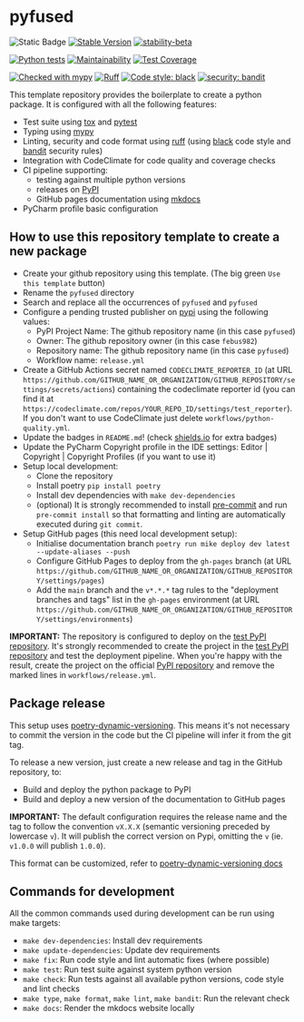 # pyfused
![Static Badge](https://img.shields.io/badge/Python-3.8_%7C_3.9_%7C_3.10_%7C_3.11_%7C_3.12-blue?logo=python&logoColor=white)
[![Stable Version](https://img.shields.io/pypi/v/pyfused?color=blue)](https://pypi.org/project/pyfused/)
[![stability-beta](https://img.shields.io/badge/stability-beta-33bbff.svg)](https://github.com/mkenney/software-guides/blob/master/STABILITY-BADGES.md#beta)

[![Python tests](https://github.com/febus982/pyfused/actions/workflows/python-tests.yml/badge.svg?branch=main)](https://github.com/febus982/pyfused/actions/workflows/python-tests.yml)
[![Maintainability](https://api.codeclimate.com/v1/badges/593e78ec96ed5ebb0dd3/maintainability)](https://codeclimate.com/github/febus982/pyfused/maintainability)
[![Test Coverage](https://api.codeclimate.com/v1/badges/593e78ec96ed5ebb0dd3/test_coverage)](https://codeclimate.com/github/febus982/pyfused/test_coverage)

[![Checked with mypy](https://www.mypy-lang.org/static/mypy_badge.svg)](https://mypy-lang.org/)
[![Ruff](https://img.shields.io/endpoint?url=https://raw.githubusercontent.com/charliermarsh/ruff/main/assets/badge/v1.json)](https://github.com/charliermarsh/ruff)
[![Code style: black](https://img.shields.io/badge/code%20style-black-000000.svg)](https://github.com/psf/black)
[![security: bandit](https://img.shields.io/badge/security-bandit-yellow.svg)](https://github.com/PyCQA/bandit)

This template repository provides the boilerplate to create a python package.
It is configured with all the following features:

* Test suite using [tox](https://tox.wiki/en/latest/index.html) and [pytest](https://docs.pytest.org/en/7.4.x/)
* Typing using [mypy](https://mypy.readthedocs.io/en/stable/)
* Linting, security and code format using [ruff](https://github.com/astral-sh/ruff) (using [black](https://pypi.org/project/black/)
  code style and [bandit](https://github.com/PyCQA/bandit) security rules)
* Integration with CodeClimate for code quality and coverage checks
* CI pipeline supporting:
    * testing against multiple python versions
    * releases on [PyPI](https://pypi.org)
    * GitHub pages documentation using [mkdocs](https://www.mkdocs.org)
* PyCharm profile basic configuration

## How to use this repository template to create a new package

* Create your github repository using this template. (The big green `Use this template` button)
* Rename the `pyfused` directory
* Search and replace all the occurrences of `pyfused` and `pyfused`
* Configure a pending trusted publisher on [pypi](https://pypi.org/manage/account/publishing) using the following values:
    * PyPI Project Name: The github repository name (in this case `pyfused`)
    * Owner: The github repository owner (in this case `febus982`)
    * Repository name: The github repository name (in this case `pyfused`)
    * Workflow name: `release.yml`
* Create a GitHub Actions secret named `CODECLIMATE_REPORTER_ID` (at URL `https://github.com/GITHUB_NAME_OR_ORGANIZATION/GITHUB_REPOSITORY/settings/secrets/actions`)
  containing the codeclimate reporter id (you can find it at `https://codeclimate.com/repos/YOUR_REPO_ID/settings/test_reporter`).
  If you don't want to use CodeClimate just delete `workflows/python-quality.yml`.
* Update the badges in `README.md`! (check [shields.io](https://shields.io/) for extra badges)
* Update the PyCharm Copyright profile in the IDE settings: Editor | Copyright | Copyright Profiles (if you want to use it)
* Setup local development:
    * Clone the repository
    * Install poetry `pip install poetry`
    * Install dev dependencies with `make dev-dependencies`
    * (optional) It is strongly recommended to install [pre-commit](https://pre-commit.com/#installation)
      and run `pre-commit install` so that formatting and linting are automatically executed during `git commit`.
* Setup GitHub pages (this need local development setup):
    * Initialise documentation branch `poetry run mike deploy dev latest --update-aliases --push`
    * Configure GitHub Pages to deploy from the `gh-pages` branch (at URL `https://github.com/GITHUB_NAME_OR_ORGANIZATION/GITHUB_REPOSITORY/settings/pages`)
    * Add the `main` branch and the `v*.*.*` tag rules to the "deployment branches and tags" list in the `gh-pages` environment (at URL `https://github.com/GITHUB_NAME_OR_ORGANIZATION/GITHUB_REPOSITORY/settings/environments`)

**IMPORTANT:** The repository is configured to deploy on the [test PyPI repository](https://test.pypi.org/).
It's strongly recommended to create the project in the [test PyPI repository](https://test.pypi.org/) and test
the deployment pipeline. When you're happy with the result, create the project on the official [PyPI repository](https://pypi.org/)
and remove the marked lines in `workflows/release.yml`.

## Package release

This setup uses [poetry-dynamic-versioning](https://github.com/mtkennerly/poetry-dynamic-versioning).
This means it's not necessary to commit the version in the code but the CI pipeline
will infer it from the git tag.

To release a new version, just create a new release and tag in the GitHub repository, to:

* Build and deploy the python package to PyPI
* Build and deploy a new version of the documentation to GitHub pages

**IMPORTANT:** The default configuration requires the release name and the tag to follow
the convention `vX.X.X` (semantic versioning preceded by lowercase `v`). It will publish
the correct version on Pypi, omitting the `v` (ie. `v1.0.0` will publish `1.0.0`).

This format can be customized, refer to [poetry-dynamic-versioning docs](https://github.com/mtkennerly/poetry-dynamic-versioning)

## Commands for development

All the common commands used during development can be run using make targets:

* `make dev-dependencies`: Install dev requirements
* `make update-dependencies`: Update dev requirements
* `make fix`: Run code style and lint automatic fixes (where possible)
* `make test`: Run test suite against system python version
* `make check`: Run tests against all available python versions, code style and lint checks
* `make type`, `make format`, `make lint`, `make bandit`: Run the relevant check
* `make docs`: Render the mkdocs website locally
